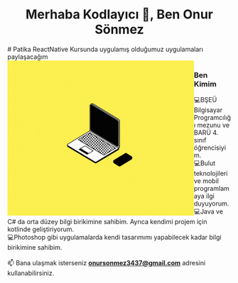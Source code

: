 <h1 align="center">Merhaba Kodlayıcı 👋, Ben Onur Sönmez </h1>
﻿# Patika ReactNative Kursunda uygulamış olduğumuz uygulamaları paylaşacağım
  <a target="_blanka"><img align="left" height="350" width="420" alt="𝙶𝙸𝙵" src="https://github.com/onursonmez37/PatikaReactNative/blob/main/react%20native%20gif.gif"></a>
<br/>

### Ben Kimim
 :computer:BŞEÜ Bilgisayar Programcılığı mezunu ve BARÜ 4. sınıf öğrencisiyim.  
 :computer:Bulut teknolojileri ve mobil programlamaya ilgi duyuyorum.
 <br>:computer:Java ve C# da orta düzey bilgi birikimine sahibim. Ayrıca kendimi projem için kotlinde geliştiriyorum.
 <br> :computer:Photoshop gibi uygulamalarda kendi tasarımımı yapabilecek kadar bilgi birikimine sahibim.</br>  
 📫 Bana ulaşmak isterseniz **onursonmez3437@gmail.com** adresini kullanabilirsiniz. 


